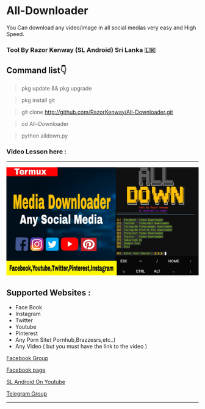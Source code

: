 # All-Downloader
You Can download any video/image in all social medias very easy and High Speed.

###          Tool By Razor Kenway (SL Android) Sri Lanka 🇱🇰 
## Command list👇

> pkg update && pkg upgrade

> pkg install git

> git clone http://github.com/RazorKenway/All-Downloader.git

> cd All-Downloader



> python alldown.py



### Video Lesson here : 
 


<hr colour="Red">

<img src="All-Downloader.jpg" size ="14">

<br>

## Supported Websites :
  * Face Book
  * Instagram
  * Twitter
  * Youtube
  * Pinterest
  * Any Porn Site( Pornhub,Brazzesrs,etc..)
  * Any Video ( but you must have the link to the video )

<a href="https://www.facebook.com/groups/277920623081269/?ref=share">Facebook Group </a>

<a href="https://www.facebook.com/SLAndroidD/">Facebook page </a>

<a href="https://www.youtube.com/c/SLAndroid"> SL Android On Youtube  </a>

<a href="https://t.me/joinchat/MaJux1c8gdMW2GSqCpEBxQ"> Telegram Group </a>

<hr colour="Red" size="10">



